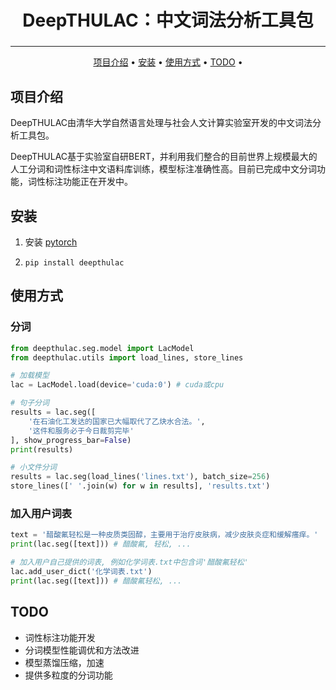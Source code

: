 <h2 align="center" style="font-size:2em;font-weight:bold">DeepTHULAC：中文词法分析工具包
</h2>




------

<p align="center">
  <a href="#项目介绍">项目介绍</a> •
  <a href="#安装">安装</a> •
  <a href="#使用方式">使用方式</a> •
  <a href="#todo">TODO</a> •
</p>



## 项目介绍

DeepTHULAC由清华大学自然语言处理与社会人文计算实验室开发的中文词法分析工具包。

DeepTHULAC基于实验室自研BERT，并利用我们整合的目前世界上规模最大的人工分词和词性标注中文语料库训练，模型标注准确性高。目前已完成中文分词功能，词性标注功能正在开发中。

## 安装

1.  安装 [pytorch](https://pytorch.org/get-started/locally/)

2. ```
   pip install deepthulac
   ```

## 使用方式

### 分词

```python
from deepthulac.seg.model import LacModel
from deepthulac.utils import load_lines, store_lines

# 加载模型
lac = LacModel.load(device='cuda:0') # cuda或cpu

# 句子分词
results = lac.seg([
    '在石油化工发达的国家已大幅取代了乙炔水合法。',
    '这件和服务必于今日裁剪完毕'
], show_progress_bar=False)
print(results)

# 小文件分词
results = lac.seg(load_lines('lines.txt'), batch_size=256)
store_lines([' '.join(w) for w in results], 'results.txt')
```

### 加入用户词表

```python
text = '醋酸氟轻松是一种皮质类固醇，主要用于治疗皮肤病，减少皮肤炎症和缓解瘙痒。'
print(lac.seg([text])) # 醋酸氟, 轻松, ...

# 加入用户自己提供的词表, 例如化学词表.txt中包含词'醋酸氟轻松'
lac.add_user_dict('化学词表.txt')
print(lac.seg([text])) # 醋酸氟轻松, ...
```

## TODO

* 词性标注功能开发
* 分词模型性能调优和方法改进
* 模型蒸馏压缩，加速
* 提供多粒度的分词功能
